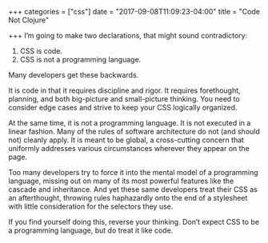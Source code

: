 +++
categories = ["css"]
date = "2017-09-08T11:09:23-04:00"
title = "Code Not Clojure"

+++
I’m going to make two declarations, that might sound contradictory:

1. CSS is code.
2. CSS is not a programming language.

Many developers get these backwards.

It is code in that it requires discipline and rigor. It requires forethought, planning, and both big-picture and small-picture thinking. You need to consider edge cases and strive to keep your CSS logically organized.

At the same time, it is not a programming language. It is not executed in a linear fashion. Many of the rules of software architecture do not (and should not) cleanly apply. It is meant to be global, a cross-cutting concern that uniformly addresses various circumstances wherever they appear on the page.

Too many developers try to force it into the mental model of a programming language, missing out on many of its most powerful features like the cascade and inheritance. And yet these same developers treat their CSS as an afterthought, throwing rules haphazardly onto the end of a stylesheet with little consideration for the selectors they use.

If you find yourself doing this, reverse your thinking. Don’t expect CSS to be a programming language, but do treat it like code.
